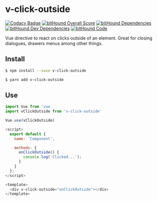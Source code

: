 # v-click-outside

[![Codacy Badge](https://api.codacy.com/project/badge/Grade/5ca72a2dd2044278918b45ea1eba122e)](https://www.codacy.com/app/ndelvalle/v-click-outside?utm_source=github.com&amp;utm_medium=referral&amp;utm_content=ndelvalle/v-click-outside&amp;utm_campaign=Badge_Grade)
[![bitHound Overall Score](https://www.bithound.io/github/ndelvalle/v-click-outside/badges/score.svg)](https://www.bithound.io/github/ndelvalle/v-click-outside)
[![bitHound Dependencies](https://www.bithound.io/github/ndelvalle/v-click-outside/badges/dependencies.svg)](https://www.bithound.io/github/ndelvalle/v-click-outside/master/dependencies/npm)
[![bitHound Dev Dependencies](https://www.bithound.io/github/ndelvalle/v-click-outside/badges/devDependencies.svg)](https://www.bithound.io/github/ndelvalle/v-click-outside/master/dependencies/npm)
[![bitHound Code](https://www.bithound.io/github/ndelvalle/v-click-outside/badges/code.svg)](https://www.bithound.io/github/ndelvalle/v-click-outside)

Vue directive to react on clicks outside of an element. Great for closing dialogues, drawers menus among other things.



## Install

```bash
$ npm install --save v-click-outside
```

```bash
$ yarn add v-click-outside
```


## Use

```js
import Vue from 'vue
import vClickOutside from 'v-click-outside'

Vue.use(vClickOutside)
```

```js
<script>
  export default {
    name: 'Component',

    methods: {
      onClickOutside() {
        console.log('Clicked...');
      }
    }
  };
</script>

<template>
  <div v-click-outside="onClickOutside"></div>
</template>
```
